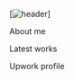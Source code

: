 [![header](https://github.com/niskofly/niskofly/blob/main/assets/front.png)]

About me 

Latest works 

Upwork profile 


